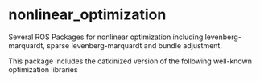 # nonlinear_optimization
Several ROS Packages for nonlinear optimization including levenberg-marquardt, sparse levenberg-marquardt and bundle adjustment.

This package includes the catkinized version of the following well-known optimization libraries
